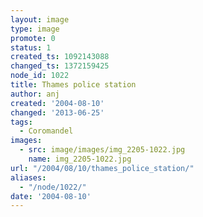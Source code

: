 ```yaml
---
layout: image
type: image
promote: 0
status: 1
created_ts: 1092143088
changed_ts: 1372159425
node_id: 1022
title: Thames police station
author: anj
created: '2004-08-10'
changed: '2013-06-25'
tags:
  - Coromandel
images:
  - src: image/images/img_2205-1022.jpg
    name: img_2205-1022.jpg
url: "/2004/08/10/thames_police_station/"
aliases:
  - "/node/1022/"
date: '2004-08-10'
---
```


